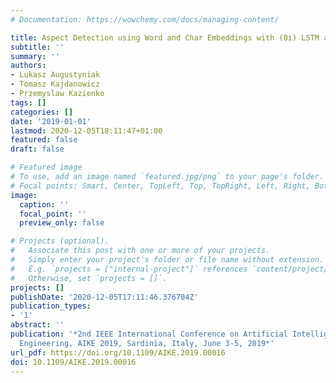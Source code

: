 ```yaml
---
# Documentation: https://wowchemy.com/docs/managing-content/

title: Aspect Detection using Word and Char Embeddings with (Bi) LSTM and CRF
subtitle: ''
summary: ''
authors:
- Lukasz Augustyniak
- Tomasz Kajdanowicz
- Przemyslaw Kazienko
tags: []
categories: []
date: '2019-01-01'
lastmod: 2020-12-05T18:11:47+01:00
featured: false
draft: false

# Featured image
# To use, add an image named `featured.jpg/png` to your page's folder.
# Focal points: Smart, Center, TopLeft, Top, TopRight, Left, Right, BottomLeft, Bottom, BottomRight.
image:
  caption: ''
  focal_point: ''
  preview_only: false

# Projects (optional).
#   Associate this post with one or more of your projects.
#   Simply enter your project's folder or file name without extension.
#   E.g. `projects = ["internal-project"]` references `content/project/deep-learning/index.md`.
#   Otherwise, set `projects = []`.
projects: []
publishDate: '2020-12-05T17:11:46.376704Z'
publication_types:
- '1'
abstract: ''
publication: '*2nd IEEE International Conference on Artificial Intelligence and Knowledge
  Engineering, AIKE 2019, Sardinia, Italy, June 3-5, 2019*'
url_pdf: https://doi.org/10.1109/AIKE.2019.00016
doi: 10.1109/AIKE.2019.00016
---
```

